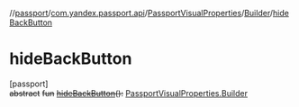 //[passport](../../../../index.md)/[com.yandex.passport.api](../../index.md)/[PassportVisualProperties](../index.md)/[Builder](index.md)/[hideBackButton](hide-back-button.md)

# hideBackButton

[passport]\
~~abstract~~ ~~fun~~ [~~hideBackButton~~](hide-back-button.md)~~(~~~~)~~~~:~~ [PassportVisualProperties.Builder](index.md)
